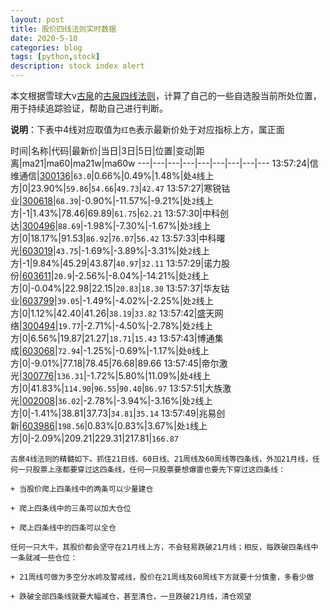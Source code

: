```yaml
---
layout: post
title: 股价四线法则实时数据
date: 2020-5-10
categories: blog
tags: [python,stock]
description: stock index alert
---
```



本文根据雪球大v[古泉](https://xueqiu.com/u/7148646888)的[古泉四线法则](https://xueqiu.com/7148646888/130498192)，计算了自己的一些自选股当前所处位置，用于持续追踪验证，帮助自己进行判断。

**说明**：下表中4线对应取值为`红色`表示最新价处于对应指标上方，属正面

时间|名称|代码|最新价|当日|3日|5日|位置|变动|距离|ma21|ma60|ma21w|ma60w
---|---|---|---|---|---|---|---|---
13:57:24|信维通信|[300136](https://xueqiu.com/S/SZ300136)|`63.0`|0.66%|0.49%|1.48%|处`4`线上方|0|23.90%|`59.86`|`54.66`|`49.73`|`42.47`
13:57:27|寒锐钴业|[300618](https://xueqiu.com/S/SZ300618)|`68.39`|-0.90%|-11.57%|-9.21%|处`2`线上方|-1|1.43%|78.46|69.89|`61.75`|`62.21`
13:57:30|中科创达|[300496](https://xueqiu.com/S/SZ300496)|`88.69`|-1.98%|-7.30%|-1.67%|处`3`线上方|0|18.17%|91.53|`86.92`|`76.07`|`56.42`
13:57:33|中科曙光|[603019](https://xueqiu.com/S/SH603019)|`43.75`|-1.69%|-3.89%|-3.31%|处`2`线上方|-1|9.84%|45.29|43.87|`40.97`|`32.11`
13:57:29|诺力股份|[603611](https://xueqiu.com/S/SH603611)|`20.9`|-2.56%|-8.04%|-14.21%|处`2`线上方|0|-0.04%|22.98|22.15|`20.83`|`18.30`
13:57:37|华友钴业|[603799](https://xueqiu.com/S/SH603799)|`39.05`|-1.49%|-4.02%|-2.25%|处`2`线上方|0|1.12%|42.40|41.26|`38.19`|`33.82`
13:57:42|盛天网络|[300494](https://xueqiu.com/S/SZ300494)|`19.77`|-2.71%|-4.50%|-2.78%|处`2`线上方|0|6.56%|19.87|21.27|`18.71`|`15.43`
13:57:43|博通集成|[603068](https://xueqiu.com/S/SH603068)|`72.94`|-1.25%|-0.69%|-1.17%|处`0`线上方|0|-9.01%|77.18|78.45|76.68|89.66
13:57:45|帝尔激光|[300776](https://xueqiu.com/S/SZ300776)|`136.31`|-1.72%|5.80%|11.09%|处`4`线上方|0|41.83%|`114.90`|`96.55`|`90.40`|`86.97`
13:57:51|大族激光|[002008](https://xueqiu.com/S/SZ002008)|`36.02`|-2.78%|-3.94%|-3.16%|处`2`线上方|0|-1.41%|38.81|37.73|`34.81`|`35.14`
13:57:49|兆易创新|[603986](https://xueqiu.com/S/SH603986)|`198.56`|0.83%|0.83%|3.67%|处`1`线上方|0|-2.09%|209.21|229.31|217.81|`166.87`

```
古泉4线法则的精髓如下。抓住21日线、60日线、21周线及60周线等四条线，外加21月线，任何一只股票上涨都要穿过这四条线，任何一只股票要想爆雷也要先下穿过这四条线：

+ 当股价爬上四条线中的两条可以少量建仓

+ 爬上四条线中的三条可以加大仓位

+ 爬上四条线中的四条可以全仓

任何一只大牛，其股价都会坚守在21月线上方，不会轻易跌破21月线；相反，每跌破四条线中一条就减一些仓位：

+ 21周线可做为多空分水岭及警戒线，股价在21周线及60周线下方就要十分慎重，多看少做

+ 跌破全部四条线就要大幅减仓，甚至清仓，一旦跌破21月线，清仓观望
```